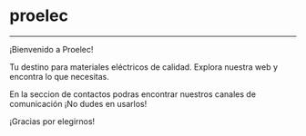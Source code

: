 ﻿# proelec
***
¡Bienvenido a Proelec!

Tu destino para materiales eléctricos de calidad. Explora nuestra web y encontra lo que necesitas.

En la seccion de contactos podras encontrar nuestros canales de comunicación ¡No dudes en usarlos!

¡Gracias por elegirnos!
